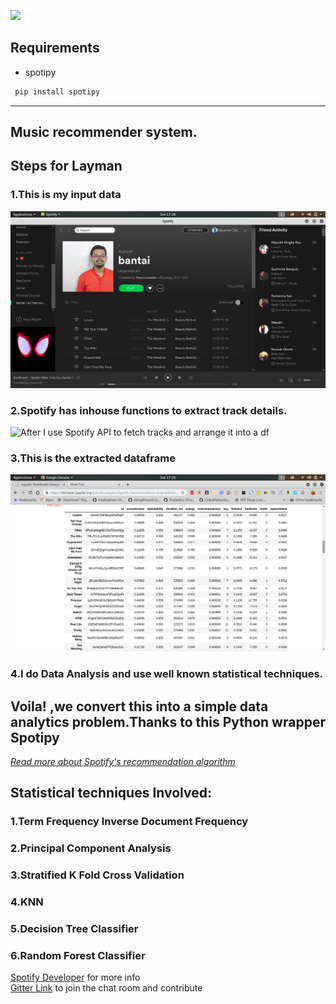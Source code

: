 ![](https://ucalyptus.github.io/Spotify-Recommendation-Engine/spotify.gif)

## Requirements
* spotipy
```bash
 pip install spotipy
```

***
## Music recommender system.
## Steps for Layman
### 1.This is my input data
![This is my playlist I feed it to ](images/playlist_screenshot.png)
### 2.Spotify has inhouse functions to  extract track details.
![After I use Spotify API to fetch tracks and arrange it into a df ](https://developer.spotify.com/assets/WebAPI_intro.png)
### 3.This is the extracted dataframe
![Dataframe](images/dataframe_screenshot.png)
### 4.I do Data Analysis and use well known statistical techniques.

## Voila! ,we convert this into a simple data analytics problem.Thanks to this Python wrapper Spotipy


*[Read more about Spotify's recommendation algorithm](Implicit-Matrix-Factorization.md)*

## Statistical techniques Involved:
### 1.Term Frequency Inverse Document Frequency
### 2.Principal Component Analysis
### 3.Stratified K Fold Cross Validation
### 4.KNN
### 5.Decision Tree Classifier
### 6.Random Forest Classifier
[Spotify Developer](https://beta.developer.spotify.com/documentation/web-api/) for more info  
[Gitter Link](https://gitter.im/Spotify-Recommendation-Engine/community) to join the chat room and contribute
